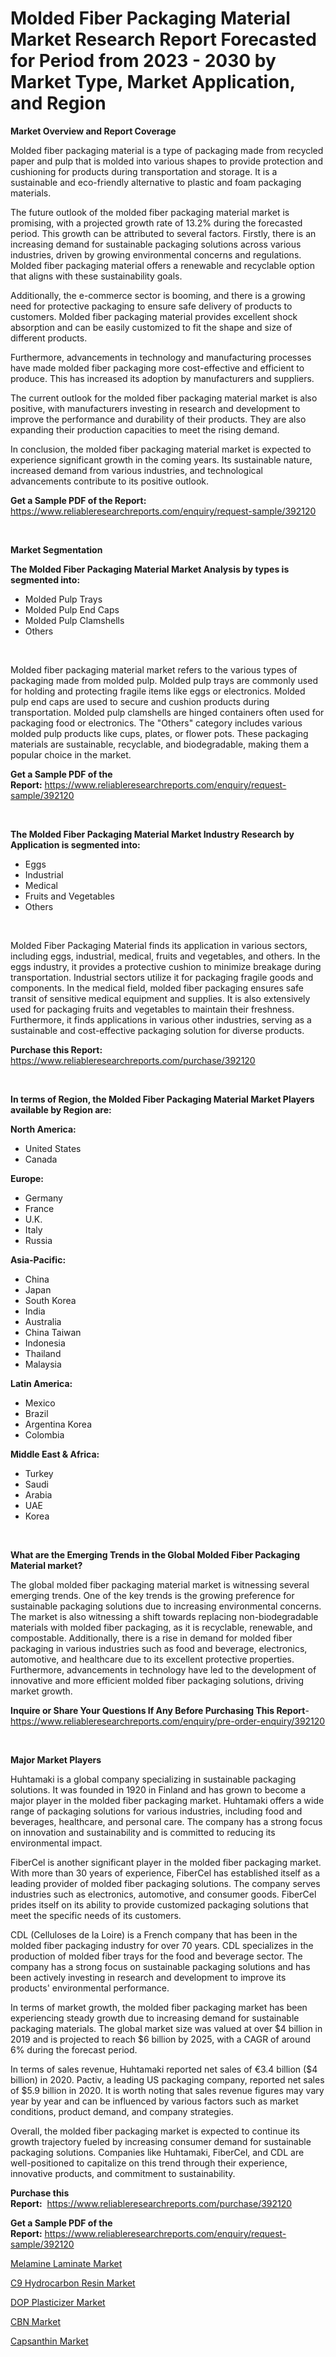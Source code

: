 <p><h1>Molded Fiber Packaging Material Market Research Report Forecasted for Period from 2023 -  2030 by Market Type, Market Application, and Region</h1></p><p><strong>Market Overview and Report Coverage</strong></p>
<p><p>Molded fiber packaging material is a type of packaging made from recycled paper and pulp that is molded into various shapes to provide protection and cushioning for products during transportation and storage. It is a sustainable and eco-friendly alternative to plastic and foam packaging materials.</p><p>The future outlook of the molded fiber packaging material market is promising, with a projected growth rate of 13.2% during the forecasted period. This growth can be attributed to several factors. Firstly, there is an increasing demand for sustainable packaging solutions across various industries, driven by growing environmental concerns and regulations. Molded fiber packaging material offers a renewable and recyclable option that aligns with these sustainability goals.</p><p>Additionally, the e-commerce sector is booming, and there is a growing need for protective packaging to ensure safe delivery of products to customers. Molded fiber packaging material provides excellent shock absorption and can be easily customized to fit the shape and size of different products.</p><p>Furthermore, advancements in technology and manufacturing processes have made molded fiber packaging more cost-effective and efficient to produce. This has increased its adoption by manufacturers and suppliers.</p><p>The current outlook for the molded fiber packaging material market is also positive, with manufacturers investing in research and development to improve the performance and durability of their products. They are also expanding their production capacities to meet the rising demand.</p><p>In conclusion, the molded fiber packaging material market is expected to experience significant growth in the coming years. Its sustainable nature, increased demand from various industries, and technological advancements contribute to its positive outlook.</p></p>
<p><strong>Get a Sample PDF of the Report:</strong> <a href="https://www.reliableresearchreports.com/enquiry/request-sample/392120">https://www.reliableresearchreports.com/enquiry/request-sample/392120</a></p>
<p>&nbsp;</p>
<p><strong>Market Segmentation</strong></p>
<p><strong>The Molded Fiber Packaging Material Market Analysis by types is segmented into:</strong></p>
<p><ul><li>Molded Pulp Trays</li><li>Molded Pulp End Caps</li><li>Molded Pulp Clamshells</li><li>Others</li></ul></p>
<p>&nbsp;</p>
<p><p>Molded fiber packaging material market refers to the various types of packaging made from molded pulp. Molded pulp trays are commonly used for holding and protecting fragile items like eggs or electronics. Molded pulp end caps are used to secure and cushion products during transportation. Molded pulp clamshells are hinged containers often used for packaging food or electronics. The "Others" category includes various molded pulp products like cups, plates, or flower pots. These packaging materials are sustainable, recyclable, and biodegradable, making them a popular choice in the market.</p></p>
<p><strong>Get a Sample PDF of the Report:</strong>&nbsp;<a href="https://www.reliableresearchreports.com/enquiry/request-sample/392120">https://www.reliableresearchreports.com/enquiry/request-sample/392120</a></p>
<p>&nbsp;</p>
<p><strong>The Molded Fiber Packaging Material Market Industry Research by Application is segmented into:</strong></p>
<p><ul><li>Eggs</li><li>Industrial</li><li>Medical</li><li>Fruits and Vegetables</li><li>Others</li></ul></p>
<p>&nbsp;</p>
<p><p>Molded Fiber Packaging Material finds its application in various sectors, including eggs, industrial, medical, fruits and vegetables, and others. In the eggs industry, it provides a protective cushion to minimize breakage during transportation. Industrial sectors utilize it for packaging fragile goods and components. In the medical field, molded fiber packaging ensures safe transit of sensitive medical equipment and supplies. It is also extensively used for packaging fruits and vegetables to maintain their freshness. Furthermore, it finds applications in various other industries, serving as a sustainable and cost-effective packaging solution for diverse products.</p></p>
<p><strong>Purchase this Report:</strong>&nbsp; <a href="https://www.reliableresearchreports.com/purchase/392120">https://www.reliableresearchreports.com/purchase/392120</a></p>
<p>&nbsp;</p>
<p><strong>In terms of Region, the Molded Fiber Packaging Material Market Players available by Region are:</strong></p>
<p>
    <p> <strong> North America: </strong>
        <ul>
            <li>United States</li>
            <li>Canada</li>
        </ul>
        </p> 
    <p> <strong> Europe: </strong>
        <ul>
            <li>Germany</li>
            <li>France</li>
            <li>U.K.</li>
            <li>Italy</li>
            <li>Russia</li>
        </ul>
        </p> 
    <p> <strong> Asia-Pacific: </strong>
        <ul>
            <li>China</li>
            <li>Japan</li>
            <li>South Korea</li>
            <li>India</li>
            <li>Australia</li>
            <li>China Taiwan</li>
            <li>Indonesia</li>
            <li>Thailand</li>
            <li>Malaysia</li>
        </ul>
        </p> 
    <p> <strong> Latin America: </strong>
        <ul>
            <li>Mexico</li>
            <li>Brazil</li>
            <li>Argentina Korea</li>
            <li>Colombia</li>
        </ul>
        </p> 
    <p> <strong> Middle East & Africa: </strong>
        <ul>
            <li>Turkey</li>
            <li>Saudi</li>
            <li>Arabia</li>
            <li>UAE</li>
            <li>Korea</li>
        </ul>
    </p>
    </p>
<p>&nbsp;</p>
<p><strong>What are the Emerging Trends in the Global Molded Fiber Packaging Material market?</strong></p>
<p><p>The global molded fiber packaging material market is witnessing several emerging trends. One of the key trends is the growing preference for sustainable packaging solutions due to increasing environmental concerns. The market is also witnessing a shift towards replacing non-biodegradable materials with molded fiber packaging, as it is recyclable, renewable, and compostable. Additionally, there is a rise in demand for molded fiber packaging in various industries such as food and beverage, electronics, automotive, and healthcare due to its excellent protective properties. Furthermore, advancements in technology have led to the development of innovative and more efficient molded fiber packaging solutions, driving market growth.</p></p>
<p><strong>Inquire or Share Your Questions If Any Before Purchasing This Report</strong>- <a href="https://www.reliableresearchreports.com/enquiry/pre-order-enquiry/392120">https://www.reliableresearchreports.com/enquiry/pre-order-enquiry/392120</a></p>
<p>&nbsp;</p>
<p><strong>Major Market Players</strong></p>
<p><p>Huhtamaki is a global company specializing in sustainable packaging solutions. It was founded in 1920 in Finland and has grown to become a major player in the molded fiber packaging market. Huhtamaki offers a wide range of packaging solutions for various industries, including food and beverages, healthcare, and personal care. The company has a strong focus on innovation and sustainability and is committed to reducing its environmental impact.</p><p>FiberCel is another significant player in the molded fiber packaging market. With more than 30 years of experience, FiberCel has established itself as a leading provider of molded fiber packaging solutions. The company serves industries such as electronics, automotive, and consumer goods. FiberCel prides itself on its ability to provide customized packaging solutions that meet the specific needs of its customers.</p><p>CDL (Celluloses de la Loire) is a French company that has been in the molded fiber packaging industry for over 70 years. CDL specializes in the production of molded fiber trays for the food and beverage sector. The company has a strong focus on sustainable packaging solutions and has been actively investing in research and development to improve its products' environmental performance.</p><p>In terms of market growth, the molded fiber packaging market has been experiencing steady growth due to increasing demand for sustainable packaging materials. The global market size was valued at over $4 billion in 2019 and is projected to reach $6 billion by 2025, with a CAGR of around 6% during the forecast period.</p><p>In terms of sales revenue, Huhtamaki reported net sales of €3.4 billion ($4 billion) in 2020. Pactiv, a leading US packaging company, reported net sales of $5.9 billion in 2020. It is worth noting that sales revenue figures may vary year by year and can be influenced by various factors such as market conditions, product demand, and company strategies.</p><p>Overall, the molded fiber packaging market is expected to continue its growth trajectory fueled by increasing consumer demand for sustainable packaging solutions. Companies like Huhtamaki, FiberCel, and CDL are well-positioned to capitalize on this trend through their experience, innovative products, and commitment to sustainability.</p></p>
<p><strong>Purchase this Report:</strong>&nbsp;&nbsp;<a href="https://www.reliableresearchreports.com/purchase/392120">https://www.reliableresearchreports.com/purchase/392120</a></p>
<p></p>
<p><strong>Get a Sample PDF of the Report:</strong>&nbsp;<a href="https://www.reliableresearchreports.com/enquiry/request-sample/392120">https://www.reliableresearchreports.com/enquiry/request-sample/392120</a></p>
<p><p><a href="https://medium.com/@eloisadavis6326/decoding-melamine-laminate-market-metrics-market-share-trends-and-growth-patterns-3a012b8e5ee3">Melamine Laminate Market</a></p><p><a href="https://medium.com/@eltaroberts2662/decoding-c9-hydrocarbon-resin-market-metrics-market-share-trends-and-growth-patterns-a32674be375c">C9 Hydrocarbon Resin Market</a></p><p><a href="https://medium.com/@ransomjohns101/dop-plasticizer-market-size-reveals-the-best-marketing-channels-in-global-industry-36c6d32cc4bb">DOP Plasticizer Market</a></p><p><a href="https://medium.com/@soloncarter2662/cbn-market-size-market-outlook-and-market-forecast-2023-to-2030-09b24a18d750">CBN Market</a></p><p><a href="https://medium.com/@staceyhilll3626/analyzing-capsanthin-market-global-industry-perspective-and-forecast-2023-to-2030-41ad3463578d">Capsanthin Market</a></p></p>